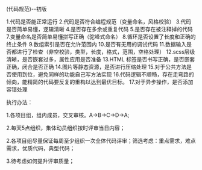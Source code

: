 (代码规范)--初版

1.代码是否能正常运行
2.代码是否符合编程规范（变量命名，风格校验）
3.代码是否简单易懂，逻辑清晰
4.是否存在多余或重复代码
5.是否存在被注释掉的代码
7.变量命名是否简单易懂拼写正确（驼峰式命名）
8.循环是否设置了长度和正确的终止条件
9.数组索引是否在允许范围内
10.是否有无用的调试代码
11.数据输入是否都进行了检查（非空校验，类型，长度，格式，范围，空格处理）
12.scss层级清晰，是否嵌套过多，属性应用是否准备
13.HTML 标签是否书写正确，是否嵌套正确，闭合是否正确
14.图片等静态资源，是否进行压缩处理
15.对于公共方法是否使用到位，避免同样的功能自己写方法实现
16.代码逻辑不顺畅，存在走弯路的倾向，能精简的代码要反复的重构以达到最优目标。
17.对于异步操作，是否添加容错处理 



执行办法：

1.各项目组，组内成员，交叉审核。A->B->C→D→A;

2.每天5点组织，集体动员组织按时评审当日内容；

2.各项目组尽量保证每周至少组织一次全体代码评审；筛选考虑：重点需求，难点需求，优质代码，典型代码；

3.待考虑如何提升评审质量；